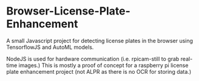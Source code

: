 # Browser-License-Plate-Enhancement
A small Javascript project for detecting license plates in the browser using TensorflowJS and AutoML models.

NodeJS is used for hardware communication (i.e. rpicam-still to grab real-time images.) 
This is mostly a proof of concept for a raspberry pi license plate enhancement project (not ALPR as there is no OCR for storing data.)

